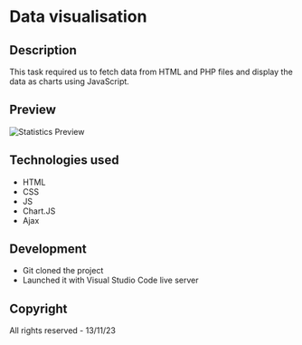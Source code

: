 # Data visualisation

## Description
This task required us to fetch data from HTML and PHP files and display the data as charts using JavaScript.


## Preview
![Statistics Preview](https://github.com/konstantiinov/Data-visualisation/blob/main/Screenshot%202023-11-13%20at%2021-20-09%20Statistiques%20sur%20la%20criminalit%C3%A9%20-%20Statistics%20Explained.png)


## Technologies used
- HTML
- CSS
- JS
- Chart.JS
- Ajax

## Development
- Git cloned the project
- Launched it with Visual Studio Code live server

## Copyright
All rights reserved - 13/11/23
